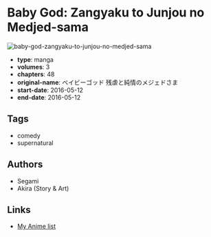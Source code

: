 # Baby God: Zangyaku to Junjou no Medjed-sama

![baby-god-zangyaku-to-junjou-no-medjed-sama](https://cdn.myanimelist.net/images/manga/2/194790.jpg)

-   **type**: manga
-   **volumes**: 3
-   **chapters**: 48
-   **original-name**: ベイビーゴッド 残虐と純情のメジェドさま
-   **start-date**: 2016-05-12
-   **end-date**: 2016-05-12

## Tags

-   comedy
-   supernatural

## Authors

-   Segami
-   Akira (Story & Art)

## Links

-   [My Anime list](https://myanimelist.net/manga/102988/Baby_God__Zangyaku_to_Junjou_no_Medjed-sama)
